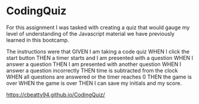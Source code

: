 # CodingQuiz

For this assignment I was tasked with creating a quiz that would gauge my level of understanding of the Javascript material we have previously learned in this bootcamp.

The instructions were that GIVEN I am taking a code quiz
WHEN I click the start button
THEN a timer starts and I am presented with a question
WHEN I answer a question
THEN I am presented with another question
WHEN I answer a question incorrectly
THEN time is subtracted from the clock
WHEN all questions are answered or the timer reaches 0
THEN the game is over
WHEN the game is over
THEN I can save my initials and my score.

https://cbeatty94.github.io/CodingQuiz/
